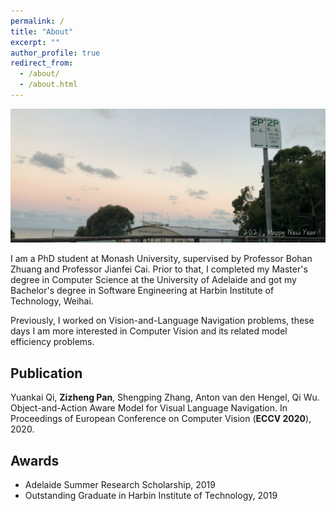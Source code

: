 ```yaml
---
permalink: /
title: "About"
excerpt: ""
author_profile: true
redirect_from: 
  - /about/
  - /about.html
---
```


<img src="../images/hn2021.jpg">

I am a PhD student at Monash University, supervised by Professor Bohan Zhuang and Professor Jianfei Cai. Prior to that, I completed my Master's degree in Computer Science at the University of Adelaide and got my Bachelor's degree in Software Engineering at Harbin Institute of Technology, Weihai. 

Previously, I worked on Vision-and-Language Navigation problems, these days I am more interested in Computer Vision and its related model efficiency problems. 


## Publication

Yuankai Qi, **Zizheng Pan**, Shengping Zhang, Anton van den Hengel, Qi Wu. Object-and-Action Aware Model for Visual Language Navigation. In Proceedings of European Conference on Computer Vision (**ECCV 2020**), 2020.

## Awards

- Adelaide Summer Research Scholarship, 2019
- Outstanding Graduate in Harbin Institute of Technology, 2019


